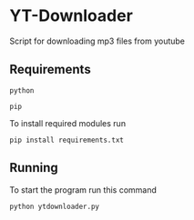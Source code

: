 # YT-Downloader

Script for downloading mp3 files from youtube


## Requirements

`python`

`pip`

To install required modules run 

`pip install requirements.txt`


## Running

To start the program run this command

```
python ytdownloader.py
```
